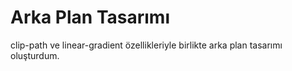 # Arka Plan Tasarımı

clip-path ve linear-gradient özellikleriyle birlikte arka plan tasarımı oluşturdum.